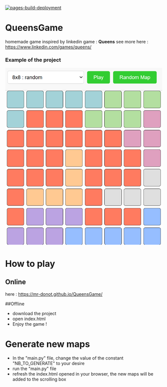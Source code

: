 [![pages-build-deployment](https://github.com/Mr-Donot/QueensGame/actions/workflows/pages/pages-build-deployment/badge.svg)](https://github.com/Mr-Donot/QueensGame/actions/workflows/pages/pages-build-deployment)

# QueensGame

homemade game inspired by linkedin game : **Queens**
see more here : https://www.linkedin.com/games/queens/

### Example of the project
![Example of the project](img/readme_1.png)

# How to play

## Online
here : https://mr-donot.github.io/QueensGame/

##Offline
- download the project
- open index.html
- Enjoy the game !

# Generate new maps

- In the "main.py" file, change the value of the constant "NB_TO_GENERATE" to your desire
- run the "main.py" file
- refresh the index.html opened in your browser, the new maps will be added to the scrolling box
